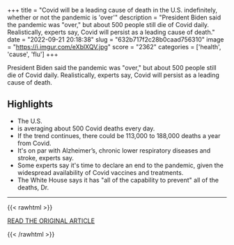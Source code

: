 +++
title = "Covid will be a leading cause of death in the U.S. indefinitely, whether or not the pandemic is 'over'"
description = "President Biden said the pandemic was \"over,\" but about 500 people still die of Covid daily. Realistically, experts say, Covid will persist as a leading cause of death."
date = "2022-09-21 20:18:38"
slug = "632b717f2c28b0caad756310"
image = "https://i.imgur.com/eXblXQV.jpg"
score = "2362"
categories = ['health', 'cause', 'flu']
+++

President Biden said the pandemic was \"over,\" but about 500 people still die of Covid daily. Realistically, experts say, Covid will persist as a leading cause of death.

## Highlights

- The U.S.
- is averaging about 500 Covid deaths every day.
- If the trend continues, there could be 113,000 to 188,000 deaths a year from Covid.
- It's on par with Alzheimer’s, chronic lower respiratory diseases and stroke, experts say.
- Some experts say it's time to declare an end to the pandemic, given the widespread availability of Covid vaccines and treatments.
- The White House says it has "all of the capability to prevent" all of the deaths, Dr.

---

{{< rawhtml >}}
  <p class="article-category">
    <a target="_blank" href="https://www.nbcnews.com/health/health-news/covid-will-leading-cause-death-indefinitely-us-rcna48374">READ THE ORIGINAL ARTICLE</a>
  </p>
{{< /rawhtml >}}
